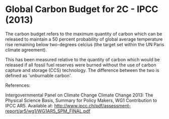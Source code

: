 # Global Carbon Budget for 2C - IPCC (2013)

The carbon budget refers to the maximum quantity of carbon which can be released to maintain a 50 percent probability of global average temperature rise remaining below two-degrees celcius (the target set within the UN Paris climate agreement).

This has been measured relative to the quantity of carbon which would be released if all fossil fuel reserves were burned without the use of carbon capture and storage (CCS) technology. The difference between the two is defined as 'unburnable carbon'.

References:

Intergovernmental Panel on Climate Change Climate Change 2013: The Physical Science Basis, Summary for Policy Makers, WG1 Contribution to IPCC AR5. Available at: http://www.ipcc.ch/pdf/assessment-report/ar5/wg1/WG1AR5_SPM_FINAL.pdf